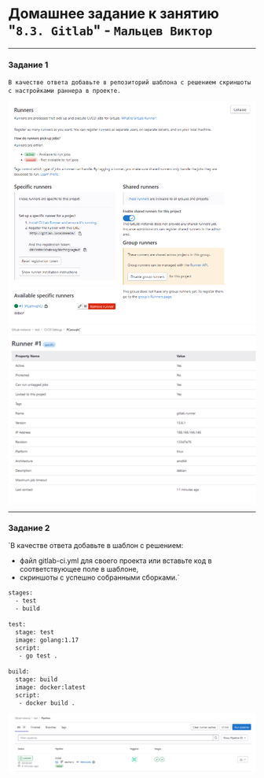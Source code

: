 # Домашнее задание к занятию "`8.3. Gitlab`" - `Мальцев Виктор`

---

### Задание 1

`В качестве ответа добавьте в репозиторий шаблона с решением скриншоты с настройками раннера в проекте.`

![alt text](https://github.com/vmmaltsev/screnshot/blob/main/Screenshot_1.png)
![alt text](https://github.com/vmmaltsev/screnshot/blob/main/Screenshot_2.png)

---

### Задание 2

`В качестве ответа добавьте в шаблон с решением:
- файл gitlab-ci.yml для своего проекта или вставьте код в соответствующее поле в шаблоне,
- скриншоты с успешно собранными сборками.`



```
stages:
  - test
  - build

test:
  stage: test
  image: golang:1.17
  script: 
   - go test .

build:
  stage: build
  image: docker:latest
  script:
   - docker build .

```

![alt text](https://github.com/vmmaltsev/screnshot/blob/main/Screenshot_3.png)


